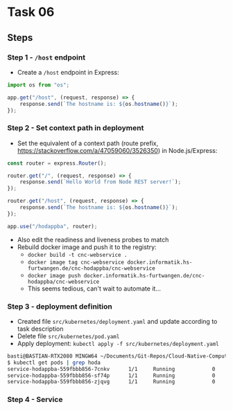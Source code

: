 # Task 06

## Steps

### Step 1 - `/host` endpoint

- Create a `/host` endpoint in Express:

```typescript
import os from "os";

app.get("/host", (request, response) => {
    response.send(`The hostname is: ${os.hostname()}`);
});
```

### Step 2 - Set context path in deployment

- Set the equivalent of a context path (route prefix, <https://stackoverflow.com/a/47059060/3526350>) in Node.js/Express:

```typescript
const router = express.Router();

router.get("/", (request, response) => {
    response.send(`Hello World from Node REST server!`);
});

router.get("/host", (request, response) => {
    response.send(`The hostname is: ${os.hostname()}`);
});

app.use("/hodappba", router);
```

- Also edit the readiness and liveness probes to match
- Rebuild docker image and push it to the registry:
  - `docker build -t cnc-webservice .`
  - `docker image tag cnc-webservice docker.informatik.hs-furtwangen.de/cnc-hodappba/cnc-webservice`
  - `docker image push docker.informatik.hs-furtwangen.de/cnc-hodappba/cnc-webservice`
  - This seems tedious, can't wait to automate it...

### Step 3 - deployment definition

- Created file `src/kubernetes/deployment.yaml` and update according to task description
- Delete file `src/kubernetes/pod.yaml`
- Apply deployment: `kubectl apply -f src/kubernetes/deployment.yaml`

```bash
basti@BASTIAN-RTX2080 MINGW64 ~/Documents/Git-Repos/Cloud-Native-Computing-INM1 (main)
$ kubectl get pods | grep hoda
service-hodappba-559fbbb856-7cnkv      1/1     Running            0                 13s
service-hodappba-559fbbb856-sf74p      1/1     Running            0                 13s
service-hodappba-559fbbb856-zjqvg      1/1     Running            0                 13s
```

### Step 4 - Service


